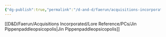 ```yaml
---
{"dg-publish":true,"permalink":"/d-and-d/faerun/acquisitions-incorporated/player-viewable/franchise-management/main-office-contracts/onboarding-packets/cartographer/"}
---
```


[[D&D/Faerun/Acquisitions Incorporated/Lore Reference/PCs/Jin Pippenpaddleopsicopolis\|Jin Pippenpaddleopsicopolis]]

